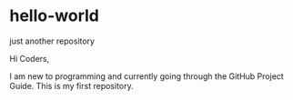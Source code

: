 # hello-world
just another repository

Hi Coders,

I am new to programming and currently going through the GitHub Project Guide. This is my first repository.
